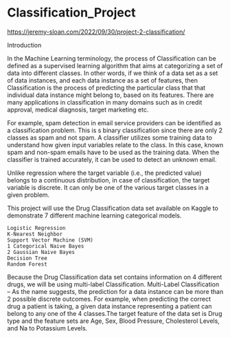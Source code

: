 # Classification_Project
https://jeremy-sloan.com/2022/09/30/project-2-classification/

Introduction

In the Machine Learning terminology, the process of Classification can be defined as a supervised learning algorithm that aims at categorizing a set of data into different classes. In other words, if we think of a data set as a set of data instances, and each data instance as a set of features, then Classification is the process of predicting the particular class that that individual data instance might belong to, based on its features. There are many applications in classification in many domains such as in credit approval, medical diagnosis, target marketing etc.

For example, spam detection in email service providers can be identified as a classification problem. This is s binary classification since there are only 2 classes as spam and not spam. A classifier utilizes some training data to understand how given input variables relate to the class. In this case, known spam and non-spam emails have to be used as the training data. When the classifier is trained accurately, it can be used to detect an unknown email.

Unlike regression where the target variable (i.e., the predicted value) belongs to a continuous distribution, in case of classification, the target variable is discrete. It can only be one of the various target classes in a given problem. 

This project will use the Drug Classification data set available on Kaggle to demonstrate 7 different machine learning categorical models.

    Logistic Regression
    K-Nearest Neighbor
    Support Vector Machine (SVM)
    1 Categorical Naive Bayes
    2 Gaussian Naive Bayes
    Decision Tree
    Random Forest

Because the Drug Classification data set contains information on 4 different drugs, we will be using multi-label Classification. Multi-Label Classification – As the name suggests, the prediction for a data instance can be more than 2 possible discrete outcomes. For example, when predicting the correct drug a patient is taking, a given data instance representing a patient can belong to any one of the 4 classes.The target feature of the data set is Drug type and the feature sets are Age, Sex, Blood Pressure, Cholesterol Levels, and Na to Potassium Levels.
